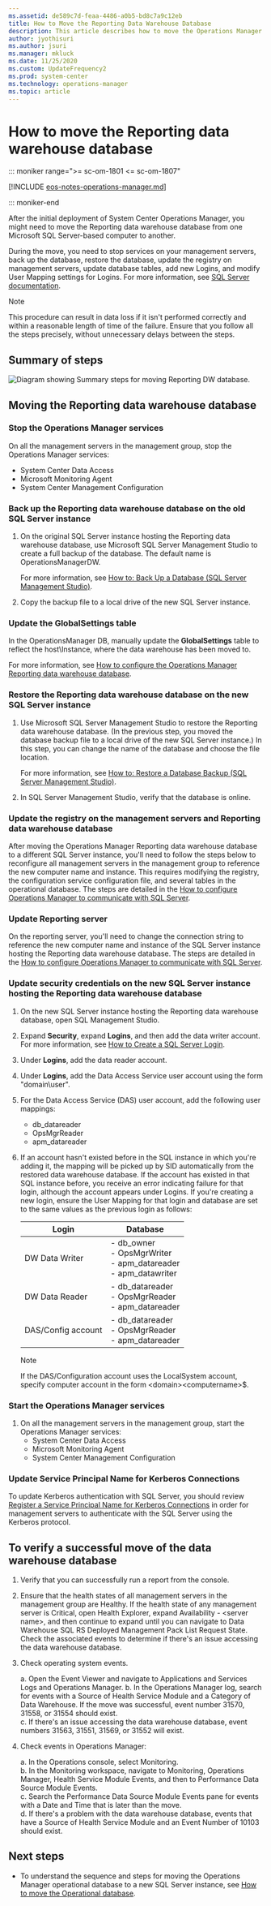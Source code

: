 ```yaml
---
ms.assetid: de589c7d-feaa-4486-a0b5-bd8c7a9c12eb
title: How to Move the Reporting Data Warehouse Database
description: This article describes how to move the Operations Manager Reporting data warehouse database to a different SQL Server instance after initial deployment.
author: jyothisuri
ms.author: jsuri
ms.manager: mkluck
ms.date: 11/25/2020
ms.custom: UpdateFrequency2
ms.prod: system-center
ms.technology: operations-manager
ms.topic: article
---
```


# How to move the Reporting data warehouse database

::: moniker range=">= sc-om-1801 <= sc-om-1807"

[!INCLUDE [eos-notes-operations-manager.md](../includes/eos-notes-operations-manager.md)]

::: moniker-end

After the initial deployment of System Center Operations Manager, you might need to move the Reporting data warehouse database from one Microsoft SQL Server-based computer to another.

During the move, you need to stop services on your management servers, back up the database, restore the database, update the registry on management servers, update database tables, add new Logins, and modify User Mapping settings for Logins. For more information, see [SQL Server documentation](/sql/sql-server/).

> [!NOTE]
> This procedure can result in data loss if it isn't performed correctly and within a reasonable length of time of the failure. Ensure that you follow all the steps precisely, without unnecessary delays between the steps.

## Summary of steps

![Diagram showing Summary steps for moving Reporting DW database.](./media/manage-move-omdwdb/om2016-move-reporting-dw-database-steps.png)<br>

## Moving the Reporting data warehouse database

### Stop the Operations Manager services

On all the management servers in the management group, stop the Operations Manager services:
  - System Center Data Access
  - Microsoft Monitoring Agent
  - System Center Management Configuration

### Back up the Reporting data warehouse database on the old SQL Server instance

1. On the original SQL Server instance hosting the Reporting data warehouse database, use Microsoft SQL Server Management Studio to create a full backup of the database. The default name is OperationsManagerDW.

    For more information, see [How to: Back Up a Database (SQL Server Management Studio)](/sql/relational-databases/backup-restore/create-a-full-database-backup-sql-server).

2. Copy the backup file to a local drive of the new SQL Server instance.

### Update the GlobalSettings table
In the OperationsManager DB, manually update the **GlobalSettings** table to reflect the host\Instance, where the data warehouse has been moved to.

For more information, see [How to configure the Operations Manager Reporting data warehouse database](manage-sqlserver-communication.md#how-to-configure-settings-for-the-data-warehouse-database).

### Restore the Reporting data warehouse database on the new SQL Server instance

1. Use Microsoft SQL Server Management Studio to restore the Reporting data warehouse database. (In the previous step, you moved the database backup file to a local drive of the new SQL Server instance.) In this step, you can change the name of the database and choose the file location.

    For more information, see [How to: Restore a Database Backup (SQL Server Management Studio)](/sql/relational-databases/backup-restore/restore-a-database-backup-using-ssms).

2. In SQL Server Management Studio, verify that the database is online.

### Update the registry on the management servers and Reporting data warehouse database

After moving the Operations Manager Reporting data warehouse database to a different SQL Server instance, you'll need to follow the steps below to reconfigure all management servers in the management group to reference the new computer name and instance. This requires modifying the registry, the configuration service configuration file, and several tables in the operational database. The steps are detailed in the [How to configure Operations Manager to communicate with SQL Server](manage-sqlserver-communication.md#how-to-configure-settings-for-the-data-warehouse-database).

### Update Reporting server

On the reporting server, you'll need to change the connection string to reference the new computer name and instance of the SQL Server instance hosting the Reporting data warehouse database. The steps are detailed in the [How to configure Operations Manager to communicate with SQL Server](manage-sqlserver-communication.md#update-reporting-server).  

### Update security credentials on the new SQL Server instance hosting the Reporting data warehouse database

1. On the new SQL Server instance hosting the Reporting data warehouse database, open SQL Management Studio.  

2. Expand **Security**, expand **Logins**, and then add the data writer account. For more information, see [How to Create a SQL Server Login](/sql/relational-databases/security/authentication-access/create-a-login).

3. Under **Logins**, add the data reader account.

4. Under **Logins**, add the Data Access Service user account using the form "domain\user".

5. For the Data Access Service (DAS) user account, add the following user mappings:
   - db_datareader
   - OpsMgrReader
   - apm_datareader

6. If an account hasn't existed before in the SQL instance in which you're adding it, the mapping will be picked up by SID automatically from the restored data warehouse database. If the account has existed in that SQL instance before, you receive an error indicating failure for that login, although the account appears under Logins. If you're creating a new login, ensure the User Mapping for that login and database are set to the same values as the previous login as follows:

    | Login | Database|
    |-------|----------|
    | DW Data Writer | - db_owner<br>- OpsMgrWriter<br>- apm_datareader<br>- apm_datawriter|
    | DW Data Reader| - db_datareader<br>- OpsMgrReader<br>- apm_datareader|
    | DAS/Config account | - db_datareader<br>- OpsMgrReader<br>- apm_datareader|

    > [!NOTE]
    > If the DAS/Configuration account uses the LocalSystem account, specify computer account in the form \<domain\>\<computername>$.

###  Start the Operations Manager services

1. On all the management servers in the management group, start the Operations Manager services:
   - System Center Data Access
   - Microsoft Monitoring Agent
   - System Center Management Configuration

### Update Service Principal Name for Kerberos Connections
To update Kerberos authentication with SQL Server, you should review [Register a Service Principal Name for Kerberos Connections](/sql/database-engine/configure-windows/register-a-service-principal-name-for-kerberos-connections#Manual) in order for management servers to authenticate with the SQL Server using the Kerberos protocol.  

## To verify a successful move of the data warehouse database

1. Verify that you can successfully run a report from the console.

2. Ensure that the health states of all management servers in the management group are Healthy. If the health state of any management server is Critical, open Health Explorer, expand Availability - \<server name\>, and then continue to expand until you can navigate to Data Warehouse SQL RS Deployed Management Pack List Request State. Check the associated events to determine if there's an issue accessing the data warehouse database.

3. Check operating system events.

    a. Open the Event Viewer and navigate to Applications and Services Logs and Operations Manager.
    b. In the Operations Manager log, search for events with a Source of Health Service Module and a Category of Data Warehouse. If the move was successful, event number 31570, 31558, or 31554 should exist.  
    c. If there's an issue accessing the data warehouse database, event numbers 31563, 31551, 31569, or 31552 will exist.

4. Check events in Operations Manager:  

    a. In the Operations console, select Monitoring.  
    b. In the Monitoring workspace, navigate to Monitoring, Operations Manager, Health Service Module Events, and then to Performance Data Source Module Events.  
    c. Search the Performance Data Source Module Events pane for events with a Date and Time that is later than the move.  
    d. If there's a problem with the data warehouse database, events that have a Source of Health Service Module and an Event Number of 10103 should exist.

## Next steps

- To understand the sequence and steps for moving the Operations Manager operational database to a new SQL Server instance, see [How to move the Operational database](manage-move-opsdb.md).
